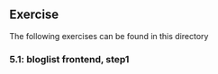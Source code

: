 ## Exercise

The following exercises can be found in this directory

### 5.1: bloglist frontend, step1